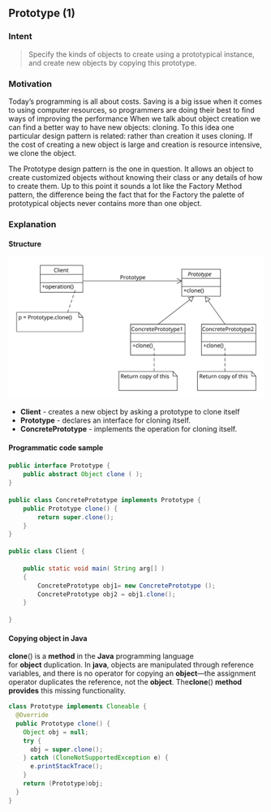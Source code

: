## Prototype (1)

### Intent

> Specify the kinds of objects to create using a prototypical instance, and create new objects by copying this prototype.



### Motivation

Today’s programming is all about costs. Saving is a big issue when it comes to using computer resources, so programmers are doing their best to find ways of improving the performance When we talk about object creation we can find a better way to have new objects: cloning. To this idea one particular design pattern is related: rather than creation it uses cloning. If the cost of creating a new object is large and creation is resource intensive, we clone the object.

The Prototype design pattern is the one in question. It allows an object to create customized objects without knowing their class or any details of how to create them. Up to this point it sounds a lot like the Factory Method pattern, the difference being the fact that for the Factory the palette of prototypical objects never contains more than one object.

### Explanation

#### Structure

![Prototype](./Images/Prototype.svg)

- **Client** - creates a new object by asking a prototype to clone itself
- **Prototype** - declares an interface for cloning itself.
- **ConcretePrototype** - implements the operation for cloning itself.

#### Programmatic code sample

```java
public interface Prototype {
	public abstract Object clone ( );
}

public class ConcretePrototype implements Prototype { 
	public Prototype clone() {
		return super.clone();
	}
}

public class Client {

	public static void main( String arg[] ) 
	{
		ConcretePrototype obj1= new ConcretePrototype ();
		ConcretePrototype obj2 = obj1.clone();
	}

}
```

#### Copying object in Java

**clone**() is a **method** in the **Java** programming language for **object** duplication. In **java**, objects are manipulated through reference variables, and there is no operator for copying an **object**—the assignment operator duplicates the reference, not the **object**. The**clone**() **method provides** this missing functionality.

```java
class Prototype implements Cloneable { 
  @Override
  public Prototype clone() {
   	Object obj = null;
    try {
      obj = super.clone();
    } catch (CloneNotSupportedException e) {
      e.printStackTrace();
    }
    return (Prototype)obj;
  } 
}
```